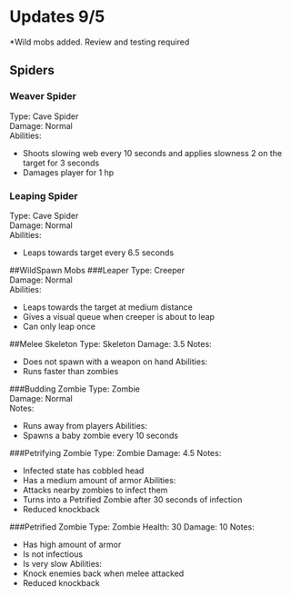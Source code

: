 # Updates 9/5
*Wild mobs added. Review and testing required

## Spiders
### Weaver Spider
Type: Cave Spider\
Damage: Normal\
Abilities:
* Shoots slowing web every 10 seconds and applies slowness 2 on the target for 3 seconds
* Damages player for 1 hp

### Leaping Spider
Type: Cave Spider\
Damage: Normal\
Abilities:
* Leaps towards target every 6.5 seconds

##WildSpawn Mobs
###Leaper
Type: Creeper\
Damage: Normal\
Abilities:
* Leaps towards the target at medium distance
* Gives a visual queue when creeper is about to leap
* Can only leap once

##Melee Skeleton
Type: Skeleton
Damage: 3.5
Notes:
* Does not spawn with a weapon on hand
Abilities:
* Runs faster than zombies

###Budding Zombie
Type: Zombie\
Damage: Normal\
Notes:
* Runs away from players
Abilities:
* Spawns a baby zombie every 10 seconds

###Petrifying Zombie
Type: Zombie
Damage: 4.5
Notes:
* Infected state has cobbled head
* Has a medium amount of armor
Abilities:
* Attacks nearby zombies to infect them
* Turns into a Petrified Zombie after 30 seconds of infection
* Reduced knockback

###Petrified Zombie
Type: Zombie
Health: 30
Damage: 10
Notes:
* Has high amount of armor
* Is not infectious
* Is very slow
Abilities:
* Knock enemies back when melee attacked
* Reduced knockback
